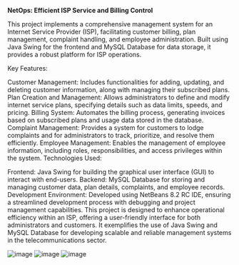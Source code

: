 **NetOps: Efficient ISP Service and Billing Control**

This project implements a comprehensive management system for an Internet Service Provider (ISP), facilitating customer billing, plan management, complaint handling, and employee administration. Built using Java Swing for the frontend and MySQL Database for data storage, it provides a robust platform for ISP operations.

Key Features:

Customer Management: Includes functionalities for adding, updating, and deleting customer information, along with managing their subscribed plans.
Plan Creation and Management: Allows administrators to define and modify internet service plans, specifying details such as data limits, speeds, and pricing.
Billing System: Automates the billing process, generating invoices based on subscribed plans and usage data stored in the database.
Complaint Management: Provides a system for customers to lodge complaints and for administrators to track, prioritize, and resolve them efficiently.
Employee Management: Enables the management of employee information, including roles, responsibilities, and access privileges within the system.
Technologies Used:

Frontend: Java Swing for building the graphical user interface (GUI) to interact with end-users.
Backend: MySQL Database for storing and managing customer data, plan details, complaints, and employee records.
Development Environment: Developed using NetBeans 8.2 RC IDE, ensuring a streamlined development process with debugging and project management capabilities.
This project is designed to enhance operational efficiency within an ISP, offering a user-friendly interface for both administrators and customers. It exemplifies the use of Java Swing and MySQL Database for developing scalable and reliable management systems in the telecommunications sector.

![image](https://github.com/deeception/NetOps-Efficient-ISP-Service-and-Billing-Control/assets/103402113/298d98c7-fef2-4f3d-b7bf-427cfddaba0e)
![image](https://github.com/deeception/NetOps-Efficient-ISP-Service-and-Billing-Control/assets/103402113/d0ce081d-616d-4f47-913d-208e0ba3dbb5)
![image](https://github.com/deeception/NetOps-Efficient-ISP-Service-and-Billing-Control/assets/103402113/f9762c1f-1784-441b-9dd9-7c87b8fed483)
